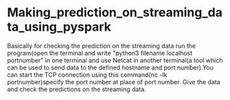 # Making_prediction_on_streaming_data_using_pyspark

Basically for checking the prediction on the streaming data run the program(open the terminal and write "python3 filename localhost portnumber" in one terminal and use Netcat in another terminal(a tool which can be used to send data to the defined hostname and port number).You can start the TCP connection using this command(nc -lk portnumber)specify the port number at place of port number.
Give the data and check the predictions on the streaming data.

